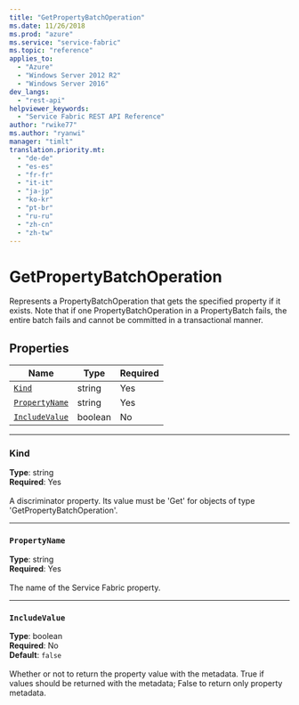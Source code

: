 ```yaml
---
title: "GetPropertyBatchOperation"
ms.date: 11/26/2018
ms.prod: "azure"
ms.service: "service-fabric"
ms.topic: "reference"
applies_to: 
  - "Azure"
  - "Windows Server 2012 R2"
  - "Windows Server 2016"
dev_langs: 
  - "rest-api"
helpviewer_keywords: 
  - "Service Fabric REST API Reference"
author: "rwike77"
ms.author: "ryanwi"
manager: "timlt"
translation.priority.mt: 
  - "de-de"
  - "es-es"
  - "fr-fr"
  - "it-it"
  - "ja-jp"
  - "ko-kr"
  - "pt-br"
  - "ru-ru"
  - "zh-cn"
  - "zh-tw"
---
```

# GetPropertyBatchOperation

Represents a PropertyBatchOperation that gets the specified property if it exists.
Note that if one PropertyBatchOperation in a PropertyBatch fails,
the entire batch fails and cannot be committed in a transactional manner.


## Properties
| Name | Type | Required |
| --- | --- | --- |
| [`Kind`](#kind) | string | Yes |
| [`PropertyName`](#propertyname) | string | Yes |
| [`IncludeValue`](#includevalue) | boolean | No |

____
### Kind
__Type__: string <br/>
__Required__: Yes <br/>
<br/>
A discriminator property. Its value must be 'Get' for objects of type 'GetPropertyBatchOperation'.

____
### `PropertyName`
__Type__: string <br/>
__Required__: Yes<br/>
<br/>
The name of the Service Fabric property.

____
### `IncludeValue`
__Type__: boolean <br/>
__Required__: No<br/>
__Default__: `false` <br/>
<br/>
Whether or not to return the property value with the metadata.
True if values should be returned with the metadata; False to return only property metadata.

